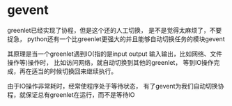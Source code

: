 # gevent
greenlet已经实现了协程，但是这个还的人工切换，
是不是觉得太麻烦了，不要捉急，
python还有一个比greenlet更强大的并且能够自动切换任务的模块gevent

其原理是当一个greenlet遇到IO(指的是input output 输入输出，比如网络、文件操作等)操作时，
比如访问网络，就自动切换到其他的greenlet，
等到IO操作完成，再在适当的时候切换回来继续执行。

由于IO操作非常耗时，经常使程序处于等待状态，
有了gevent为我们自动切换协程，就保证总有greenlet在运行，而不是等待IO
